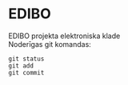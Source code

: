 # EDIBO
EDIBO projekta elektroniska klade  
Noderīgas git komandas:
```
git status
git add
git commit
```
